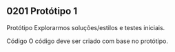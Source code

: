 ## 0201 Protótipo 1
  Protótipo
  Explorarmos soluções/estilos e testes iniciais.

  Código
  O código deve ser criado com base no protótipo.
